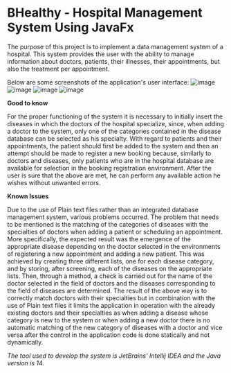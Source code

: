 # BHealthy - Hospital Management System Using JavaFx
The purpose of this project is to implement a data management system of a hospital. This system provides the user with the ability to manage information about doctors, patients, their illnesses, their appointments, but also the treatment per appointment.

Below are some screenshots of the application's user interface:
![image](https://user-images.githubusercontent.com/91207835/203411488-5b62cad5-f16d-46b3-8cd3-ee2ff970b8c6.png)
![image](https://user-images.githubusercontent.com/91207835/203411632-5da0608e-f0f5-425d-8aed-790d0fca924d.png)
![image](https://user-images.githubusercontent.com/91207835/203411646-7ff068e9-52c2-4ecb-a60a-bb3ae21a5b5c.png)
![image](https://user-images.githubusercontent.com/91207835/203411668-17c4c00c-a9a6-418b-b2d5-1b16061c5490.png)

**Good to know**

For the proper functioning of the system it is necessary to initially insert the diseases in which the doctors of the hospital specialize, since, when adding a doctor to the system, only one of the categories contained in the disease database can be selected as his specialty. With regard to patients and their appointments, the patient should first be added to the system and then an attempt should be made to register a new booking because, similarly to doctors and diseases, only patients who are in the hospital database are available for selection in the booking registration environment. After the user is sure that the above are met, he can perform any available action he wishes without unwanted errors.

**Known Issues**

Due to the use of Plain text files rather than an integrated database management system, various problems occurred. The problem that needs to be mentioned is the matching of the categories of diseases with the specialties of doctors when adding a patient or scheduling an appointment. More specifically, the expected result was the emergence of the appropriate disease depending on the doctor selected in the environments of registering a new appointment and adding a new patient. This was achieved by creating three different lists, one for each disease category, and by storing, after screening, each of the diseases on the appropriate lists. Then, through a method, a check is carried out for the name of the doctor selected in the field of doctors and the diseases corresponding to the field of diseases are determined. The result of the above way is to correctly match doctors with their specialties but in combination with the use of Plain text files it limits the application in operation with the already existing doctors and their specialties as when adding a disease whose category is new to the system or when adding a new doctor there is no automatic matching of the new category of diseases with a doctor and vice versa after the control in the application code is done statically and not dynamically.

*The tool used to develop the system is JetBrains' Intellij IDEA and the Java version is 14.*
